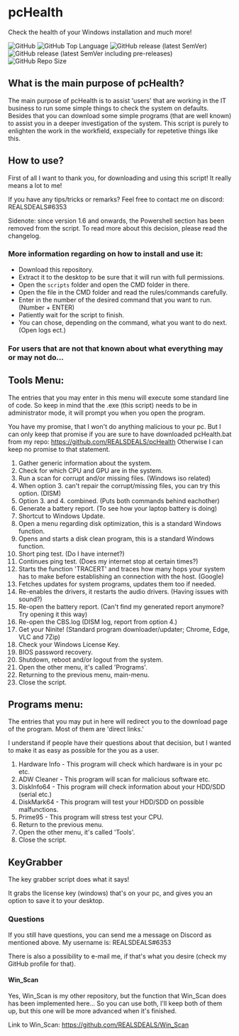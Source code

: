 # pcHealth

Check the health of your Windows installation and much more!

![GitHub](https://img.shields.io/github/license/REALSDEALS/pcHealth?label=License) ![GitHub Top Language](https://img.shields.io/github/languages/top/REALSDEALS/pcHealth?color=green&label=Batchfile) ![GitHub release (latest SemVer)](https://img.shields.io/github/v/release/REALSDEALS/pcHealth?label=Release) ![GitHub release (latest SemVer including pre-releases)](https://img.shields.io/github/v/release/REALSDEALS/pcHealth?include_prereleases&label=Release) ![GitHub Repo Size](https://img.shields.io/github/repo-size/REALSDEALS/pcHealth?label=Repo%20Size)

## What is the main purpose of pcHealth?

The main purpose of pcHealth is to assist 'users' that are working in the IT business to run some simple things to check the system on defaults. Besides that you can download some simple programs (that are well known) to assist you in a deeper investigation of the system. This script is purely to enlighten the work in the workfield, exspecially for repetetive things like this.

## How to use?

First of all I want to thank you, for downloading and using this script!
It really means a lot to me!

If you have any tips/tricks or remarks? 
Feel free to contact me on discord: REALSDEALS#6353

Sidenote: since version 1.6 and onwards, the Powershell section has been removed from the script. To read more about this decision, please read the changelog.

### More information regarding on how to install and use it:

- Download this repository.
- Extract it to the desktop to be sure that it will run with full permissions.
- Open the `scripts` folder and open the CMD folder in there.
- Open the file in the CMD folder and read the rules/commands carefully.
- Enter in the number of the desired command that you want to run. (Number + ENTER)
- Patiently wait for the script to finish.
- You can chose, depending on the command, what you want to do next. (Open logs ect.)

### For users that are not that known about what everything may or may not do...

## Tools Menu:
The entries that you may enter in this menu will execute some standard line of code.
So keep in mind that the .exe (this script) needs to be in administrator mode, it will prompt you when you open the program.

You have my promise, that I won't do anything malicious to your pc.
But I can only keep that promise if you are sure to have downloaded pcHealth.bat from my repo: https://github.com/REALSDEALS/pcHealth 
Otherwise I can keep no promise to that statement.

1. Gather generic information about the system.
2. Check for which CPU and GPU are in the system.
3. Run a scan for corrupt and/or missing files. (Windows iso related)
4. When option 3. can't repair the corrupt/missing files, you can try this option. (DISM)
5. Option 3. and 4. combined. (Puts both commands behind eachother)
6. Generate a battery report. (To see how your laptop battery is doing)
7. Shortcut to Windows Update.
8. Open a menu regarding disk optimization, this is a standard Windows function.
9. Opens and starts a disk clean program, this is a standard Windows function.
10. Short ping test. (Do I have internet?)
11. Continues ping test. (Does my internet stop at certain times?)
12. Starts the function 'TRACERT' and traces how many hops your system has to make before establishing an connection with the host. (Google)
13. Fetches updates for system programs, updates them too if needed.
14. Re-enables the drivers, it restarts the audio drivers. (Having issues with sound?)
15. Re-open the battery report. (Can't find my generated report anymore? Try opening it this way)
16. Re-open the CBS.log (DISM log, report from option 4.) 
17. Get your Ninite! (Standard program downloader/updater; Chrome, Edge, VLC and 7Zip)
18. Check your Windows License Key.
19. BIOS password recovery.
20. Shutdown, reboot and/or logout from the system.
21. Open the other menu, it's called 'Programs'.
22. Returning to the previous menu, main-menu.
23. Close the script.


## Programs menu:
The entries that you may put in here will redirect you to the download page of the program.
Most of them are 'direct links.'

I understand if people have their questions about that decision, but I wanted to make it as easy as possible for the you as a user.

1. Hardware Info - This program will check which hardware is in your pc etc. 
2. ADW Cleaner - This program will scan for malicious software etc.
3. DiskInfo64 - This program will check information about your HDD/SDD (serial etc.)
4. DiskMark64 - This program will test your HDD/SDD on possible malfunctions.
5. Prime95 - This program will stress test your CPU.
6. Return to the previous menu.
7. Open the other menu, it's called 'Tools'.
8. Close the script.

## KeyGrabber
The key grabber script does what it says!

It grabs the license key (windows) that's on your pc, and gives you an option to save it to your desktop.

### Questions
If you still have questions, you can send me a message on Discord as mentioned above.
My username is: REALSDEALS#6353

There is also a possibility to e-mail me, if that's what you desire (check my GitHub profile for that).

#### Win_Scan

Yes, Win_Scan is my other repository, but the function that Win_Scan does has been implemented here...
So you can use both, I'll keep both of them up, but this one will be more advanced when it's finished.

Link to Win_Scan: https://github.com/REALSDEALS/Win_Scan